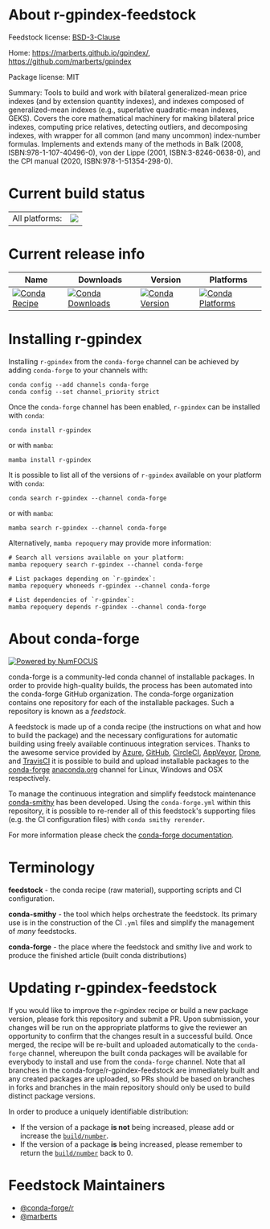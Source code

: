 About r-gpindex-feedstock
=========================

Feedstock license: [BSD-3-Clause](https://github.com/conda-forge/r-gpindex-feedstock/blob/main/LICENSE.txt)

Home: https://marberts.github.io/gpindex/, https://github.com/marberts/gpindex

Package license: MIT

Summary: Tools to build and work with bilateral generalized-mean price indexes (and by extension quantity indexes), and indexes composed of generalized-mean indexes (e.g., superlative quadratic-mean indexes, GEKS). Covers the core mathematical machinery for making bilateral price indexes, computing price relatives, detecting outliers, and decomposing indexes, with wrapper for all common (and many uncommon) index-number formulas. Implements and extends many of the methods in Balk (2008, ISBN:978-1-107-40496-0), von der Lippe (2001, ISBN:3-8246-0638-0), and the CPI manual (2020, ISBN:978-1-51354-298-0).

Current build status
====================


<table><tr><td>All platforms:</td>
    <td>
      <a href="https://dev.azure.com/conda-forge/feedstock-builds/_build/latest?definitionId=21604&branchName=main">
        <img src="https://dev.azure.com/conda-forge/feedstock-builds/_apis/build/status/r-gpindex-feedstock?branchName=main">
      </a>
    </td>
  </tr>
</table>

Current release info
====================

| Name | Downloads | Version | Platforms |
| --- | --- | --- | --- |
| [![Conda Recipe](https://img.shields.io/badge/recipe-r--gpindex-green.svg)](https://anaconda.org/conda-forge/r-gpindex) | [![Conda Downloads](https://img.shields.io/conda/dn/conda-forge/r-gpindex.svg)](https://anaconda.org/conda-forge/r-gpindex) | [![Conda Version](https://img.shields.io/conda/vn/conda-forge/r-gpindex.svg)](https://anaconda.org/conda-forge/r-gpindex) | [![Conda Platforms](https://img.shields.io/conda/pn/conda-forge/r-gpindex.svg)](https://anaconda.org/conda-forge/r-gpindex) |

Installing r-gpindex
====================

Installing `r-gpindex` from the `conda-forge` channel can be achieved by adding `conda-forge` to your channels with:

```
conda config --add channels conda-forge
conda config --set channel_priority strict
```

Once the `conda-forge` channel has been enabled, `r-gpindex` can be installed with `conda`:

```
conda install r-gpindex
```

or with `mamba`:

```
mamba install r-gpindex
```

It is possible to list all of the versions of `r-gpindex` available on your platform with `conda`:

```
conda search r-gpindex --channel conda-forge
```

or with `mamba`:

```
mamba search r-gpindex --channel conda-forge
```

Alternatively, `mamba repoquery` may provide more information:

```
# Search all versions available on your platform:
mamba repoquery search r-gpindex --channel conda-forge

# List packages depending on `r-gpindex`:
mamba repoquery whoneeds r-gpindex --channel conda-forge

# List dependencies of `r-gpindex`:
mamba repoquery depends r-gpindex --channel conda-forge
```


About conda-forge
=================

[![Powered by
NumFOCUS](https://img.shields.io/badge/powered%20by-NumFOCUS-orange.svg?style=flat&colorA=E1523D&colorB=007D8A)](https://numfocus.org)

conda-forge is a community-led conda channel of installable packages.
In order to provide high-quality builds, the process has been automated into the
conda-forge GitHub organization. The conda-forge organization contains one repository
for each of the installable packages. Such a repository is known as a *feedstock*.

A feedstock is made up of a conda recipe (the instructions on what and how to build
the package) and the necessary configurations for automatic building using freely
available continuous integration services. Thanks to the awesome service provided by
[Azure](https://azure.microsoft.com/en-us/services/devops/), [GitHub](https://github.com/),
[CircleCI](https://circleci.com/), [AppVeyor](https://www.appveyor.com/),
[Drone](https://cloud.drone.io/welcome), and [TravisCI](https://travis-ci.com/)
it is possible to build and upload installable packages to the
[conda-forge](https://anaconda.org/conda-forge) [anaconda.org](https://anaconda.org/)
channel for Linux, Windows and OSX respectively.

To manage the continuous integration and simplify feedstock maintenance
[conda-smithy](https://github.com/conda-forge/conda-smithy) has been developed.
Using the ``conda-forge.yml`` within this repository, it is possible to re-render all of
this feedstock's supporting files (e.g. the CI configuration files) with ``conda smithy rerender``.

For more information please check the [conda-forge documentation](https://conda-forge.org/docs/).

Terminology
===========

**feedstock** - the conda recipe (raw material), supporting scripts and CI configuration.

**conda-smithy** - the tool which helps orchestrate the feedstock.
                   Its primary use is in the construction of the CI ``.yml`` files
                   and simplify the management of *many* feedstocks.

**conda-forge** - the place where the feedstock and smithy live and work to
                  produce the finished article (built conda distributions)


Updating r-gpindex-feedstock
============================

If you would like to improve the r-gpindex recipe or build a new
package version, please fork this repository and submit a PR. Upon submission,
your changes will be run on the appropriate platforms to give the reviewer an
opportunity to confirm that the changes result in a successful build. Once
merged, the recipe will be re-built and uploaded automatically to the
`conda-forge` channel, whereupon the built conda packages will be available for
everybody to install and use from the `conda-forge` channel.
Note that all branches in the conda-forge/r-gpindex-feedstock are
immediately built and any created packages are uploaded, so PRs should be based
on branches in forks and branches in the main repository should only be used to
build distinct package versions.

In order to produce a uniquely identifiable distribution:
 * If the version of a package **is not** being increased, please add or increase
   the [``build/number``](https://docs.conda.io/projects/conda-build/en/latest/resources/define-metadata.html#build-number-and-string).
 * If the version of a package **is** being increased, please remember to return
   the [``build/number``](https://docs.conda.io/projects/conda-build/en/latest/resources/define-metadata.html#build-number-and-string)
   back to 0.

Feedstock Maintainers
=====================

* [@conda-forge/r](https://github.com/orgs/conda-forge/teams/r/)
* [@marberts](https://github.com/marberts/)

